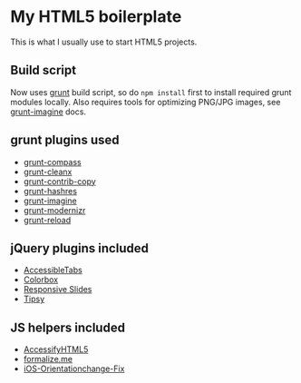 # My HTML5 boilerplate

This is what I usually use to start HTML5 projects.

## Build script

Now uses [grunt](http://gruntjs.com) build script, so do `npm install` first to install required grunt modules locally. Also requires tools for optimizing PNG/JPG images, see [grunt-imagine](https://github.com/asciidisco/grunt-imagine) docs.

## grunt plugins used

* [grunt-compass](https://github.com/kahlil/grunt-compass)
* [grunt-cleanx](https://github.com/99corps/grunt-cleanx)
* [grunt-contrib-copy](https://github.com/gruntjs/grunt-contrib-copy)
* [grunt-hashres](https://github.com/Luismahou/grunt-hashres)
* [grunt-imagine](https://github.com/asciidisco/grunt-imagine)
* [grunt-modernizr](https://github.com/doctyper/grunt-modernizr)
* [grunt-reload](https://github.com/webxl/grunt-reload)

## jQuery plugins included

* [AccessibleTabs](https://github.com/ginader/Accessible-Tabs)
* [Colorbox](https://github.com/jackmoore/colorbox)
* [Responsive Slides](https://github.com/viljamis/ResponsiveSlides.js)
* [Tipsy](https://github.com/jaz303/tipsy)

## JS helpers included

* [AccessifyHTML5](https://github.com/yatil/accessifyhtml5.js)
* [formalize.me](https://github.com/nathansmith/formalize)
* [iOS-Orientationchange-Fix](https://github.com/scottjehl/iOS-Orientationchange-Fix)
